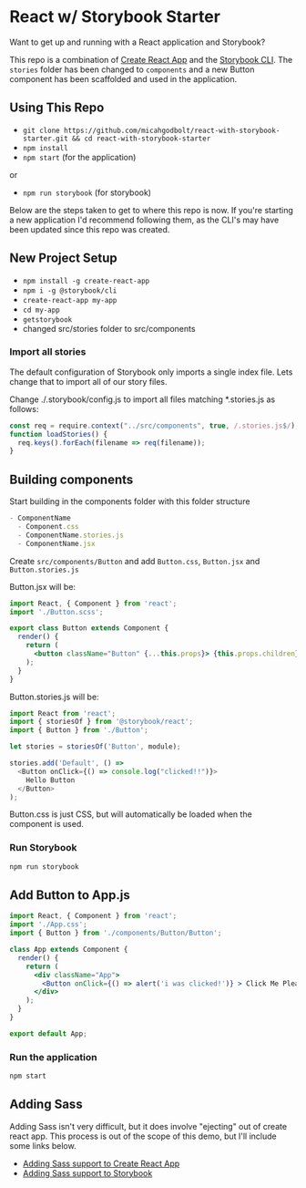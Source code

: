 # React w/ Storybook Starter

Want to get up and running with a React application and Storybook?

This repo is a combination of [Create React App](https://github.com/facebook/create-react-app) and the [Storybook CLI](https://github.com/storybooks/storybook#getting-started). The `stories` folder has been changed to `components` and a new Button component has been scaffolded and used in the application.

## Using This Repo

- `git clone https://github.com/micahgodbolt/react-with-storybook-starter.git && cd react-with-storybook-starter`
- `npm install`
- `npm start` (for the application)

or

- `npm run storybook` (for storybook)


Below are the steps taken to get to where this repo is now. If you're starting a new application I'd recommend following them, as the CLI's may have been updated since this repo was created.

## New Project Setup

- `npm install -g create-react-app`
- `npm i -g @storybook/cli`
- `create-react-app my-app`
- `cd my-app`
- `getstorybook`
- changed src/stories folder to src/components

### Import all stories

The default configuration of Storybook only imports a single index file. Lets change that to import all of our story files.

Change ./.storybook/config.js to import all files matching *.stories.js as follows:

```js
const req = require.context("../src/components", true, /.stories.js$/);
function loadStories() {
  req.keys().forEach(filename => req(filename));
}
```

## Building components

Start building in the components folder with this folder structure

```js
- ComponentName
  - Component.css
  - ComponentName.stories.js
  - ComponentName.jsx
```

Create `src/components/Button` and add `Button.css`, `Button.jsx` and `Button.stories.js`

Button.jsx will be:

```jsx
import React, { Component } from 'react';
import './Button.scss';

export class Button extends Component {
  render() {
    return (
      <button className="Button" {...this.props}> {this.props.children} </button>
    );
  }
}
```

Button.stories.js will be:

```js
import React from 'react';
import { storiesOf } from '@storybook/react';
import { Button } from './Button';

let stories = storiesOf('Button', module);

stories.add('Default', () =>
  <Button onClick={() => console.log("clicked!!")}>
    Hello Button
  </Button>
);

```

Button.css is just CSS, but will automatically be loaded when the component is used.

### Run Storybook

```bash
npm run storybook
```

## Add Button to App.js

```jsx
import React, { Component } from 'react';
import './App.css';
import { Button } from './components/Button/Button';

class App extends Component {
  render() {
    return (
      <div className="App">
        <Button onClick={() => alert('i was clicked!')} > Click Me Please </Button>
      </div>
    );
  }
}

export default App;
```

### Run the application 

```bash
npm start
```

## Adding Sass

Adding Sass isn't very difficult, but it does involve "ejecting" out of create react app. This process is out of the scope of this demo, but I'll include some links below.

- [Adding Sass support to Create React App](https://medium.com/front-end-hacking/how-to-add-sass-or-scss-to-create-react-app-c303dae4b5bc)
- [Adding Sass support to Storybook](https://storybook.js.org/configurations/custom-webpack-config/)